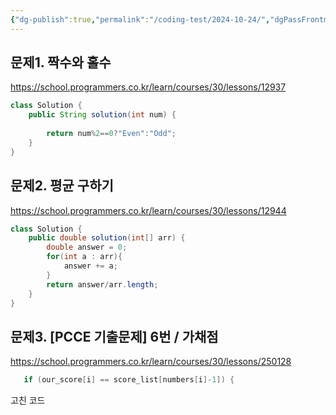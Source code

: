 ```yaml
---
{"dg-publish":true,"permalink":"/coding-test/2024-10-24/","dgPassFrontmatter":true,"noteIcon":"","created":"2024-10-24T16:46:53.812+09:00","updated":"2024-10-24T17:23:06.758+09:00"}
---
```


## 문제1. 짝수와 홀수
https://school.programmers.co.kr/learn/courses/30/lessons/12937

```java
class Solution {
    public String solution(int num) {
     
        return num%2==0?"Even":"Odd";
    }
}
```

## 문제2. 평균 구하기
https://school.programmers.co.kr/learn/courses/30/lessons/12944
```java
class Solution {
    public double solution(int[] arr) {
        double answer = 0;
        for(int a : arr){
            answer += a;
        }
        return answer/arr.length;
    }
}
```


## 문제3.  [PCCE 기출문제] 6번 / 가채점
https://school.programmers.co.kr/learn/courses/30/lessons/250128
```java
   if (our_score[i] == score_list[numbers[i]-1]) {
```
고친 코드